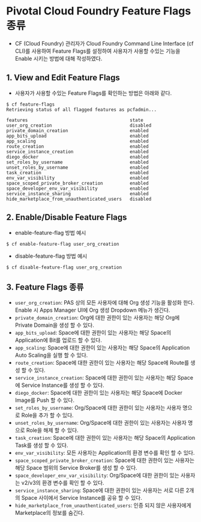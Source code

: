 # Pivotal Cloud Foundry Feature Flags 종류
- CF (Cloud Foundry) 관리자가 Cloud Foundry Command Line Interface (cf CLI)를 사용하여 Feature Flags를 설정하여 사용자가 사용할 수있는 기능을 Enable 시키는 방법에 대해 작성하였다.


## 1. View and Edit Feature Flags  
- 사용자가 사용할 수있는 Feature Flags를 확인하는 방법은 아래와 같다.

```
$ cf feature-flags
Retrieving status of all flagged features as pcfadmin...

features                                      state
user_org_creation                             disabled
private_domain_creation                       enabled
app_bits_upload                               enabled
app_scaling                                   enabled
route_creation                                enabled
service_instance_creation                     enabled
diego_docker                                  enabled
set_roles_by_username                         enabled
unset_roles_by_username                       enabled
task_creation                                 enabled
env_var_visibility                            enabled
space_scoped_private_broker_creation          enabled
space_developer_env_var_visibility            enabled
service_instance_sharing                      enabled
hide_marketplace_from_unauthenticated_users   disabled
```

## 2. Enable/Disable Feature Flags
- enable-feature-flag 방법 예시
```
$ cf enable-feature-flag user_org_creation
```

- disable-feature-flag 방법 예시
```
$ cf disable-feature-flag user_org_creation
```

## 3. Feature Flags 종류

- `user_org_creation`:  PAS 상의 모든 사용자에 대해 Org 생성 기능을 활성화 한다. Enable 시 Apps Manager UI에 Org 생성 Dropdown 메뉴가 생긴다.
- `private_domain_creation`: Org에 대한 권한이 있는 사용자는 해당 Org에 Private Domain을 생성 할 수 있다.
- `app_bits_upload`: Space에 대한 권한이 있는 사용자는 해당 Space의 Application에 Bit를 업로드 할 수 있다.
- `app_scaling`: Space에 대한 권한이 있는 사용자는 해당 Space의 Application Auto Scaling을 실행 할 수 있다.
- `route_creation`: Space에 대한 권한이 있는 사용자는 해당 Space에 Route를 생성 할 수 있다.
- `service_instance_creation`: Space에 대한 권한이 있는 사용자는 해당 Space에 Service Instance를 생성 할 수 있다.
- `diego_docker`: Space에 대한 권한이 있는 사용자는 해당 Space에 Docker Image를 Push 할 수 있다.
- `set_roles_by_username`: Org/Space에 대한 권한이 있는 사용자는 사용자 명으로 Role을 추가 할 수 있다.
- `unset_roles_by_username`: Org/Space에 대한 권한이 있는 사용자는 사용자 명으로 Role을 해제 할 수 있다.
- `task_creation`: Space에 대한 권한이 있는 사용자는 해당 Space의 Application Task를 생성 할 수 있다.
- `env_var_visibility`: 모든 사용자는 Application의 환경 변수를 확인 할 수 있다.
- `space_scoped_private_broker_creation`: Space에 대한 권한이 있는 사용자는 해당 Space 범위의 Service Broker를 생성 할 수 있다.
- `space_developer_env_var_visibility`: Org/Space에 대한 권한이 있는 사용자는 v2/v3의 환경 변수를 확인 할 수 있다.
- `service_instance_sharing`: Space에 대한 권한이 있는 사용자는 서로 다른 2개의 Space 사이에서 Service Instance를 공유 할 수 있다.
- `hide_marketplace_from_unauthenticated_users`: 인증 되지 않은 사용자에게 Marketplace의 정보를 숨긴다.
